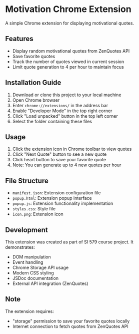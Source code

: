 # Motivation Chrome Extension

A simple Chrome extension for displaying motivational quotes.

## Features
- Display random motivational quotes from ZenQuotes API
- Save favorite quotes
- Track the number of quotes viewed in current session
- Limit quote generation to 4 per hour to maintain focus

## Installation Guide

1. Download or clone this project to your local machine
2. Open Chrome browser
3. Enter `chrome://extensions/` in the address bar
4. Enable "Developer Mode" in the top right corner
5. Click "Load unpacked" button in the top left corner
6. Select the folder containing these files

## Usage

1. Click the extension icon in Chrome toolbar to view quotes
2. Click "Next Quote" button to see a new quote
3. Click heart button to save your favorite quote
4. Note: You can generate up to 4 new quotes per hour

## File Structure

- `manifest.json`: Extension configuration file
- `popup.html`: Extension popup interface
- `popup.js`: Extension functionality implementation
- `styles.css`: Style file
- `icon.png`: Extension icon

## Development

This extension was created as part of SI 579 course project. It demonstrates:
- DOM manipulation
- Event handling
- Chrome Storage API usage
- Modern CSS styling
- JSDoc documentation
- External API integration (ZenQuotes)

## Note

The extension requires:
- "storage" permission to save your favorite quotes locally
- Internet connection to fetch quotes from ZenQuotes API 